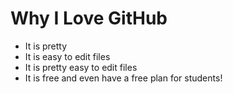 # Why I Love GitHub

* It is pretty
* It is easy to edit files
* It is pretty easy to edit files
* It is free and even have a free plan for students!